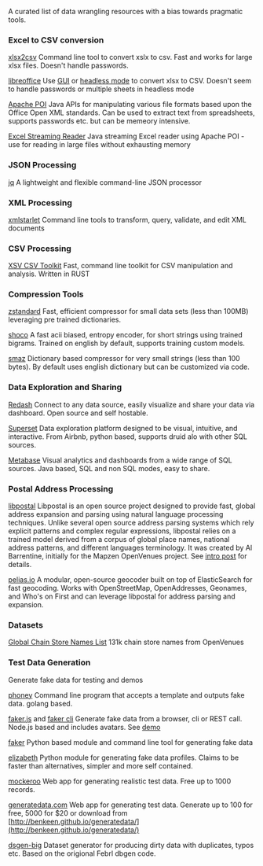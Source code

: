 A curated list of data wrangling resources with a bias towards pragmatic tools.

### Excel to CSV conversion

[xlsx2csv](https://github.com/dilshod/xlsx2csv)
Command line tool to convert xslx to csv. Fast and works for large xlsx files. Doesn't handle passwords.

[libreoffice](https://www.libreoffice.org/)
Use [GUI](https://www.libreoffice.org/) or [headless mode](http://shades-of-orange.com/post/How-to-Convert-an-XSLX-File-to-CSV-with-UTF-8-Encoding-Using-LibreOffice-OpenOffice) to convert xlsx to CSV. Doesn't seem to handle passwords or multiple sheets in headless mode 

[Apache POI](https://poi.apache.org/download.html)
Java APIs for manipulating various file formats based upon the Office Open XML standards. Can be used to extract text from spreadsheets, supports passwords etc. but can be memeory intensive.

[Excel Streaming Reader](https://github.com/monitorjbl/excel-streaming-reader#implementation-details)
Java streaming Excel reader using Apache POI - use for reading in large files without exhausting memory

### JSON Processing
[jq](https://stedolan.github.io/jq/)
A lightweight and flexible command-line JSON processor

### XML Processing
[xmlstarlet](http://xmlstar.sourceforge.net/docs.php)
Command line tools to transform, query, validate, and edit XML documents

### CSV Processing
[XSV CSV Toolkit](https://github.com/BurntSushi/xsv)
Fast, command line toolkit for CSV manipulation and analysis. Written in RUST

### Compression Tools
[zstandard](http://facebook.github.io/zstd) 
Fast, efficient compressor for small data sets (less than 100MB) leveraging pre trained dictionaries.

[shoco](http://ed-von-schleck.github.io/shoco/#home)
A fast acii biased, entropy encoder, for short strings using trained bigrams. Trained on english by default, supports training custom models.

[smaz](https://github.com/antirez/smaz)
Dictionary based compressor for very small strings (less than 100 bytes). By default uses english dictionary but can be customized via code.

### Data Exploration and Sharing
[Redash](https://github.com/getredash/redash)
Connect to any data source, easily visualize and share your data via dashboard. Open source and self hostable.

[Superset](https://github.com/airbnb/superset)
Data exploration platform designed to be visual, intuitive, and interactive. From Airbnb, python based, supports druid alo with other SQL sources.

[Metabase](https://github.com/metabase/metabase)
Visual analytics and dashboards from a wide range of SQL sources. Java based, SQL and non SQL modes, easy to share. 

### Postal Address Processing
[libpostal](https://github.com/openvenues/libpostal)
Libpostal is an open source project designed to provide fast, global address expansion and parsing using natural language processing techniques. Unlike several open source address parsing systems which rely explicit patterns and complex regular expressions, libpostal relies on a trained model derived from a corpus of global place names, national address patterns, and different languages terminology. It was created by Al Barrentine, initially for the Mapzen OpenVenues project. See [intro post](https://medium.com/@albarrentine/statistical-nlp-on-openstreetmap-b9d573e6cc86) for details.

[pelias.io](http://pelias.io/)
A modular, open-source geocoder built on top of ElasticSearch for fast geocoding. Works with OpenStreetMap, OpenAddresses, Geonames, and Who's on First and can leverage libpostal for address parsing and expansion.


### Datasets
[Global Chain Store Names List](https://github.com/openvenues/chain_stores)
131k chain store names from OpenVenues

### Test Data Generation
Generate fake data for testing and demos

[phoney](https://github.com/yields/phony)
Command line program that accepts a template and outputs fake data. golang based.

[faker.js](https://github.com/Marak/faker.js) and [faker cli](https://github.com/lestoni/faker-cli)
Generate fake data from a browser, cli or REST call. Node.js based and includes avatars. See [demo](https://cdn.rawgit.com/Marak/faker.js/master/examples/browser/index.html)

[faker](http://faker.readthedocs.io/en/master/)
Python based module and command line tool for generating fake data

[elizabeth](https://github.com/lk-geimfari/elizabeth)
Python module for generating fake data profiles. Claims to be faster than alternatives, simpler and more self contained.

[mockeroo](http://www.mockaroo.com/)
Web app for generating realistic test data. Free up to 1000 records.

[generatedata.com](http://www.generatedata.com/)
Web app for generating test data. Generate up to 100 for free, 5000 for $20 or download from [http://benkeen.github.io/generatedata/](http://benkeen.github.io/generatedata/)

[dsgen-big](https://github.com/yipeng/dsgen-big)
Dataset generator for producing dirty data with duplicates, typos etc. Based on the origional Febrl dbgen code.
